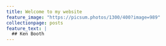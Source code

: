 ```yaml
---
title: Welcome to my website
feature_image: "https://picsum.photos/1300/400?image=989"
collectionpage: posts
feature_text: |
  ## Ken Booth
---
```

